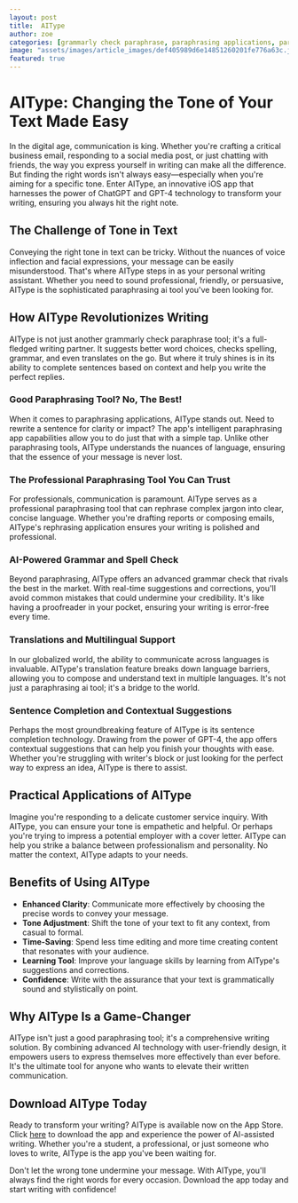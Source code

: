```yaml
---
layout: post
title:  AIType
author: zoe
categories: [grammarly check paraphrase, paraphrasing applications, paraphrasing app, good paraphrasing tool, paraphrasing ai tool, professional paraphrasing tool, rephrasing application]
image: "assets/images/article_images/def405989d6e14851260201fe776a63c.jpg"
featured: true
---
```


# AIType: Changing the Tone of Your Text Made Easy

In the digital age, communication is king. Whether you're crafting a critical business email, responding to a social media post, or just chatting with friends, the way you express yourself in writing can make all the difference. But finding the right words isn't always easy—especially when you're aiming for a specific tone. Enter AIType, an innovative iOS app that harnesses the power of ChatGPT and GPT-4 technology to transform your writing, ensuring you always hit the right note.

## The Challenge of Tone in Text

Conveying the right tone in text can be tricky. Without the nuances of voice inflection and facial expressions, your message can be easily misunderstood. That's where AIType steps in as your personal writing assistant. Whether you need to sound professional, friendly, or persuasive, AIType is the sophisticated paraphrasing ai tool you've been looking for.

## How AIType Revolutionizes Writing

AIType is not just another grammarly check paraphrase tool; it's a full-fledged writing partner. It suggests better word choices, checks spelling, grammar, and even translates on the go. But where it truly shines is in its ability to complete sentences based on context and help you write the perfect replies.

### Good Paraphrasing Tool? No, The Best!

When it comes to paraphrasing applications, AIType stands out. Need to rewrite a sentence for clarity or impact? The app's intelligent paraphrasing app capabilities allow you to do just that with a simple tap. Unlike other paraphrasing tools, AIType understands the nuances of language, ensuring that the essence of your message is never lost.

### The Professional Paraphrasing Tool You Can Trust

For professionals, communication is paramount. AIType serves as a professional paraphrasing tool that can rephrase complex jargon into clear, concise language. Whether you're drafting reports or composing emails, AIType's rephrasing application ensures your writing is polished and professional.

### AI-Powered Grammar and Spell Check

Beyond paraphrasing, AIType offers an advanced grammar check that rivals the best in the market. With real-time suggestions and corrections, you'll avoid common mistakes that could undermine your credibility. It's like having a proofreader in your pocket, ensuring your writing is error-free every time.

### Translations and Multilingual Support

In our globalized world, the ability to communicate across languages is invaluable. AIType's translation feature breaks down language barriers, allowing you to compose and understand text in multiple languages. It's not just a paraphrasing ai tool; it's a bridge to the world.

### Sentence Completion and Contextual Suggestions

Perhaps the most groundbreaking feature of AIType is its sentence completion technology. Drawing from the power of GPT-4, the app offers contextual suggestions that can help you finish your thoughts with ease. Whether you're struggling with writer's block or just looking for the perfect way to express an idea, AIType is there to assist.

## Practical Applications of AIType

Imagine you're responding to a delicate customer service inquiry. With AIType, you can ensure your tone is empathetic and helpful. Or perhaps you're trying to impress a potential employer with a cover letter. AIType can help you strike a balance between professionalism and personality. No matter the context, AIType adapts to your needs.

## Benefits of Using AIType

- **Enhanced Clarity**: Communicate more effectively by choosing the precise words to convey your message.
- **Tone Adjustment**: Shift the tone of your text to fit any context, from casual to formal.
- **Time-Saving**: Spend less time editing and more time creating content that resonates with your audience.
- **Learning Tool**: Improve your language skills by learning from AIType's suggestions and corrections.
- **Confidence**: Write with the assurance that your text is grammatically sound and stylistically on point.

## Why AIType Is a Game-Changer

AIType isn't just a good paraphrasing tool; it's a comprehensive writing solution. By combining advanced AI technology with user-friendly design, it empowers users to express themselves more effectively than ever before. It's the ultimate tool for anyone who wants to elevate their written communication.

## Download AIType Today

Ready to transform your writing? AIType is available now on the App Store. Click [here](https://apps.apple.com/us/app/aitype-grammar-check-keyboard/id6469163944) to download the app and experience the power of AI-assisted writing. Whether you're a student, a professional, or just someone who loves to write, AIType is the app you've been waiting for.

Don't let the wrong tone undermine your message. With AIType, you'll always find the right words for every occasion. Download the app today and start writing with confidence!